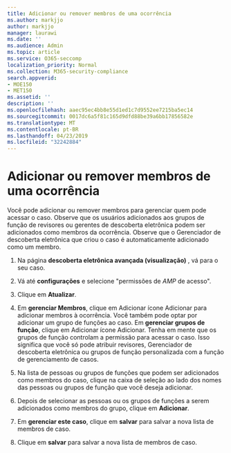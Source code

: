 ```yaml
---
title: Adicionar ou remover membros de uma ocorrência
ms.author: markjjo
author: markjjo
manager: laurawi
ms.date: ''
ms.audience: Admin
ms.topic: article
ms.service: O365-seccomp
localization_priority: Normal
ms.collection: M365-security-compliance
search.appverid:
- MOE150
- MET150
ms.assetid: ''
description: ''
ms.openlocfilehash: aaec95ec4bb8e55d1ed1c7d9552ee7215ba5ec14
ms.sourcegitcommit: 0017dc6a5f81c165d9dfd88be39a6bb17856582e
ms.translationtype: MT
ms.contentlocale: pt-BR
ms.lasthandoff: 04/23/2019
ms.locfileid: "32242884"
---
```

# <a name="add-or-remove-members-from-a-case"></a>Adicionar ou remover membros de uma ocorrência

Você pode adicionar ou remover membros para gerenciar quem pode acessar o caso. Observe que os usuários adicionados aos grupos de função de revisores ou gerentes de descoberta eletrônica podem ser adicionados como membros da ocorrência. Observe que o Gerenciador de descoberta eletrônica que criou o caso é automaticamente adicionado como um membro.

1. Na página **descoberta eletrônica avançada (visualização)** , vá para o seu caso.

2. Vá até **configurações** e selecione "permissões de _AMP_ de acesso".
 
3. Clique em **Atualizar**.
 
4. Em **gerenciar Membros**, clique em Adicionar ícone Adicionar para adicionar membros à ocorrência. Você também pode optar por adicionar um grupo de funções ao caso. Em **gerenciar grupos de função**, clique em Adicionar ícone Adicionar. 
    Tenha em mente que os grupos de função controlam a permissão para acessar o caso. Isso significa que você só pode atribuir revisores, Gerenciador de descoberta eletrônica ou grupos de função personalizada com a função de gerenciamento de casos.
 
5. Na lista de pessoas ou grupos de funções que podem ser adicionados como membros do caso, clique na caixa de seleção ao lado dos nomes das pessoas ou grupos de função que você deseja adicionar.

6. Depois de selecionar as pessoas ou os grupos de funções a serem adicionados como membros do grupo, clique em **Adicionar**.

7. Em **gerenciar este caso**, clique em **salvar** para salvar a nova lista de membros de caso.

8. Clique em **salvar** para salvar a nova lista de membros de caso.
